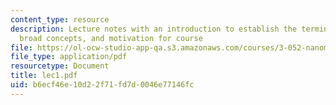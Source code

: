 ```yaml
---
content_type: resource
description: Lecture notes with an introduction to establish the terminology, history,
  broad concepts, and motivation for course
file: https://ol-ocw-studio-app-qa.s3.amazonaws.com/courses/3-052-nanomechanics-of-materials-and-biomaterials-spring-2007/b6ecf46e10d22f71fd7d0046e77146fc_lec1.pdf
file_type: application/pdf
resourcetype: Document
title: lec1.pdf
uid: b6ecf46e-10d2-2f71-fd7d-0046e77146fc
---
```

